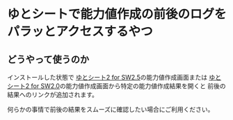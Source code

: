 # ゆとシートで能力値作成の前後のログをパラッとアクセスするやつ
## どうやって使うのか

インストールした状態で [ゆとシート2 for SW2.5](https://yutorize.2-d.jp/ytsheet/sw2.5/?mode=making)の能力値作成画面または
[ゆとシート2 for SW2.0](https://yutorize.2-d.jp/ytsheet/sw2.0/?mode=making)の能力値作成画面から特定の能力値作成結果を開くと
前後の結果へのリンクが追加されます。

何らかの事情で前後の結果をスムーズに確認したい場合にご利用ください。
